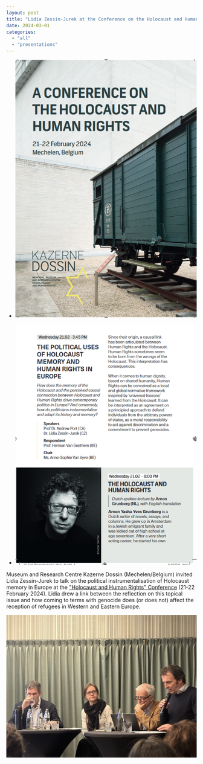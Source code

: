 ```yaml
---
layout: post
title: "Lidia Zessin-Jurek at the Conference on the Holocaust and Human Rights (Mechelen, Belgium)"
date: 2024-03-01
categories: 
  - "all"
  - "presentations"
---
```


- ![](/assets/images/2024-03-01-zessin-jurek-mechelen_prog1.png)
    
- ![](/assets/images/2024-03-01-zessin-jurek-mechelen_prog2.png)
    

Museum and Research Centre Kazerne Dossin (Mechelen/Belgium) invited Lidia Zessin-Jurek to talk on the political instrumentalisation of Holocaust memory in Europe at the ["Holocaust and Human Rights" Conference](https://kazernedossin.eu/en/event-item/conference-on-the-holocaust-and-human-rights/) (21-22 February 2024). Lidia drew a link between the reflection on this topical issue and how coming to terms with genocide does (or does not) affect the reception of refugees in Western and Eastern Europe.

![](/assets/images/2024-03-01-zessin-jurek-mechelen.jpg)
